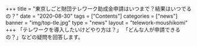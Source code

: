 +++
title = "東京しごと財団テレワーク助成金申請はいつまで？結果はいつでるの？"
date = "2020-08-30"
tags = ["Contents"]
categories = ["news"]
banner = "img/top-tle.jpg"
type = "news"
layout = "telework-moushikomi"
+++
「テレワークを導入したいけどやり方は？」 「どんな人が申請できるの？」などの疑問を回答します。